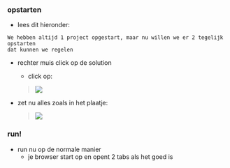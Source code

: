 
### opstarten

- lees dit hieronder:
```
We hebben altijd 1 project opgestart, maar nu willen we er 2 tegelijk opstarten
dat kunnen we regelen
```

- rechter muis click op de solution
    - click op:
    >![](img/startup.PNG)

- zet nu alles zoals in het plaatje:
    >![](img/multi.PNG)


### run!

- run nu op de normale manier
    - je browser start op en opent 2 tabs als het goed is
